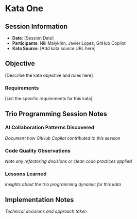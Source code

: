 # Kata One

## Session Information

- **Date**: [Session Date]
- **Participants**: Nik Malykhin, Javier Lopez, GitHub Copilot
- **Kata Source**: [Add kata source URL here]

## Objective

[Describe the kata objective and rules here]

### Requirements

[List the specific requirements for this kata]

## Trio Programming Session Notes

### AI Collaboration Patterns Discovered

_Document how GitHub Copilot contributed to this session_

### Code Quality Observations

_Note any refactoring decisions or clean code practices applied_

### Lessons Learned

_Insights about the trio programming dynamic for this kata_

## Implementation Notes

_Technical decisions and approach taken_
